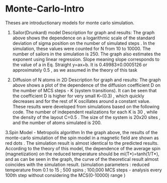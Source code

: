 # Monte-Carlo-Intro

Theses are introductionary models for monte carlo simulation.

1. Sailor(Drunkard) model
Description for graph and results: The graph above shows the dependence on a logarithmic scale of the standard deviation of sigma position on the number of simulated steps . In the simulation, these values were counted for N from 10 to 10000. The number of sailors in the simulation is 250. The graph also estimates the exponent using linear regression.
Slope meaning slope corresponds to the value of a in Eq. Straight y=ax+b. It is 0.49983±0.0005126 or approximately 0.5 , as we assumed in the theory of this task

2. Diffusion of N atoms in 2D
  Description for graph and results: The graph above shows a plot of the dependence of the diffusion coefficient D on the number of MCS steps - K (system transitions). It can be seen that the coefficient D is higher for very small K~(0.3) , which quickly decreases and for the rest of K oscillates around a constant value.
These results were developed from simulations based on the following code. The number of independent realizations for each K is 30 , while the density of the layout C=0.5 . The size of the system is 20x20 sites , and the number of atoms simulated is 200. 

3.Spin Model - Metropolis algorithm
In the graph above, the results of the monte-carlo simulation of the spin model in a magnetic field are shown as red dots . The simulation result is almost identical to the predicted results.  According to the theory of this model, the dependence of the average spin (magnetization) on the reduced temperature should be mi(T*)=tanh(1/T*), and as can be seen in the graph, the curve of the theoretical result almost coincides with the simulation result.
(simulation parameters : reduced temperature from 0.1 to 15 ; 500 spins ; 100,000 MCS steps - analysis every 100th step without considering the MCS(0-10000) range )
